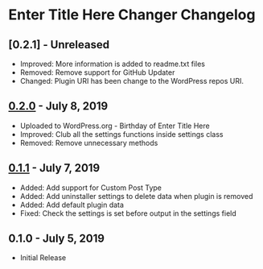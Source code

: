 # Enter Title Here Changer Changelog

## [0.2.1] - Unreleased
- Improved: More information is added to readme.txt files
- Removed: Remove support for GitHub Updater
- Changed: Plugin URI has been change to the WordPress repos URI.

## [0.2.0] - July 8, 2019
- Uploaded to WordPress.org - Birthday of Enter Title Here
- Improved: Club all the settings functions inside settings class
- Removed: Remove unnecessary methods

[0.2.0]: https://github.com/TremiDkhar/enter-title-here-changer/compare/0.1.1...0.2.0

## [0.1.1] - July 7, 2019
- Added: Add support for Custom Post Type
- Added: Add uninstaller settings to delete data when plugin is removed
- Added: Add default plugin data
- Fixed: Check the settings is set before output in the settings field

[0.1.1]: https://github.com/TremiDkhar/enter-title-here-changer/compare/0.1.0...0.1.1

## 0.1.0 - July 5, 2019
- Initial Release